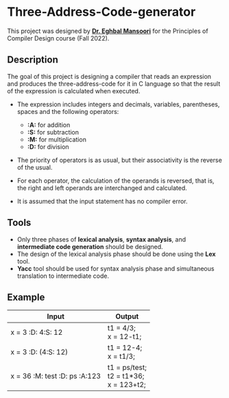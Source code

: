 # Three-Address-Code-generator
This project was designed by [**Dr. Eghbal Mansoori**](https://ece.shirazu.ac.ir/en/~mansoori) for the Principles of Compiler Design course (Fall 2022).

## Description  
The goal of this project is designing a compiler that reads an expression and produces the three-address-code for it in C language so that the result of the expression is calculated when executed. 

* The expression includes integers and decimals, variables, parentheses, spaces and the following operators:
  - **:A:** for addition
  - **:S:** for subtraction
  - **:M:** for multiplication
  - **:D:** for division

* The priority of operators is as usual, but their associativity is the reverse of the usual.
* For each operator, the calculation of the operands is reversed, that is, the right and left operands are interchanged and calculated.
* It is assumed that the input statement has no compiler error.

## Tools
* Only three phases of **lexical analysis**, **syntax analysis**, and **intermediate code generation** should be designed.
* The design of the lexical analysis phase should be done using the **Lex** tool.
* **Yacc** tool should be used for syntax analysis phase and simultaneous translation to intermediate code.

## Example
| Input                         | Output                                          | 
| ----------------------------- |-------------------------------------------------|
| x = 3 :D: 4:S: 12             | t1 = 4/3; <br> x = 12-t1;                       |
| x = 3 :D: (4:S: 12)           | t1 = 12-4; <br> x = t1/3;                       |
| x = 36 :M: test :D: ps :A:123 | t1 = ps/test; <br> t2 = t1*36; <br> x = 123+t2; |
